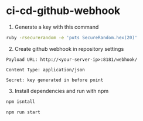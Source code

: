 # ci-cd-github-webhook

1) Generate a key with this command
```sh
ruby -rsecurerandom -e 'puts SecureRandom.hex(20)'
```

2) Create github webhook in repository settings
```
Payload URL: http://<your-server-ip>:8181/webhook/

Content Type: application/json

Secret: key generated in before point
```

3) Install dependencies and run with npm
```sh
npm isntall

npm run start
```
